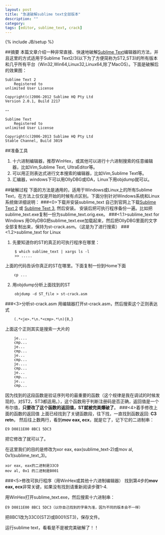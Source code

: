 ```yaml
---
layout: post
title: "急速破解sublime text全部版本"
description: ""
category: 
tags: [editor, sublime_text, crack]
---
```

{% include JB/setup %}

##摘要
本篇文章介绍一种非常直接、快速地破解[Sublime Text](http://www.sublimetext.com)编辑器的方法，并且这里的方式适用于Sublime Text2/3(以下为了方便简称为ST2,ST3)的所有版本和几乎所有平台（Win32,Win64,Linux32,Linux64,除了MacOS）。下面是破解后的效果图：
    
	Sublime Text 2
		Registered to
	unlimited User License
	
	Copyright(c)2006-2012 Sublime HQ Pty Ltd
	Version 2.0.1, Build 2217

--
	
	Sublime Text
		Registered to
	unlimited User License
	
	Copyright(c)2006-2013 Sublime HQ Pty Ltd
	Stable Channel, Build 3019

##准备工具
1. 十六进制编辑器，推荐WinHex，或其他可以进行十六进制搜索的任意编辑器，比如Vim,Sublime Text, UltraEditor等。
2. 可以用正则表达式进行文本搜索的编辑器，比如Vim,Sublime Text等。
3. 汇编器，windows下可以用OllyDBG或IDA，Linux下用objdump就可以。

##破解过程
下面的方法是通用的，适用于Windows或Linux上的所有Sublime Text，在方法上仅仅是开始的时候有点区别。下面分别针对Windows系统和Linux系统做详细说明：
###<0>下载并安装sublime_text
自己到官网上下载[Sublime Text 2](http://www.sublimetext.com/2) 或 [Sublime Text 3](http://www.sublimetext.com/3), 然后安装。
安装后把可执行程序备份一遍。比如把sublime_text.exe复制一份为sublime_text.orig.exe。
###<1.1>sublime_text for Windows
用OllyDBG把sublime_text.exe加载起来，然后把OllyDBG里面的文字全部复制出来，保持为st-crack.asm。（这是为了进行搜索）
###<1.2>sublime_text for Linux
1. 先要知道你的ST的真正的可执行程序在哪里：
	
		$ which sublime_text | xargs ls -l
		>> .....
上面的代码告诉你真正的ST在哪里。下面复制一份到Home下面

		cp ... 

2. 用objdump分析上面找到的ST
		
		objdump -d ST_file > st-crack.asm
 
###<3>分析st-crack.asm
用编辑器打开st-crack.asm，然后搜索这个正则表达式

		(.*<je>.*\n.*<cmp>.*\n){8,}

上面这个正则其实是搜索一大片的
	
		je....
		cmp...
		je...
		cmp...
		je...
		cmp...
		je....
		cmp...
		je...
		cmp...
		je...
		cmp...

因为找到的这段函数是验证序列号的最重要的函数（这个规律是我在调试的时候发现的，对ST2，ST3都适用。），这个函数用于判断注册码是否正确，返回值是一个布尔值，**只要改了这个函数的返回值，ST就被完美爆破了**。
###<4>着手修改上面的函数的返回值
上面已经找到了关键函数段，往下找，一直找到函数返回: **C3    retn**，
然后往上数两行，看到**mov eax, ecx**，就是它了，记下它的二进制串：

	E9 D0811E00 8BC1 5DC3
把它修改了就可以了。

在这里我们的目的是修改为xor eax, eax(sublime_text-2)或mov al, 0x1(sublime_text_3)。

	xor eax, eax的二进制是33C0
	mov al, 0x1 的二进制是B001

###<5>修改可执行程序（用WinHex或其他十六进制编辑器）
找到第4步的**mov eax, ecx**非常关键，如果没有找到请重新阅读步骤1-4.

用WinHex打开sublime_text.exe，然后搜索十六进制串：

	E9 D0811E00 8BC1 5DC3（以你自己找到的字串为准，因为不同的版本会不一样）
把8BC1改为33C0(ST2)或B001(ST3)，保存文件。

运行sublime text，看看是不是被完美破解了！！


